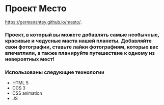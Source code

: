 # Прoeкт Место
https://germanshtey.github.io/mesto/.

### Проект, в который вы можете добавлять самые необычные, красивые и чедусные маста нашей планеты. Добавляйте свои фотографии, ставьте лайки фотографиям, которые вас впечатлили, а также планируйте путешествие к одному из невероятных мест! 

###  Использованы следующие технологии
* HTML 5
* CCS 3
* CSS animation
* JS



